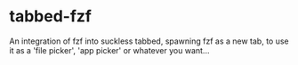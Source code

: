 # tabbed-fzf
An integration of fzf into suckless tabbed, spawning fzf as a new tab, to use it as a 'file picker', 'app picker' or whatever you want...
